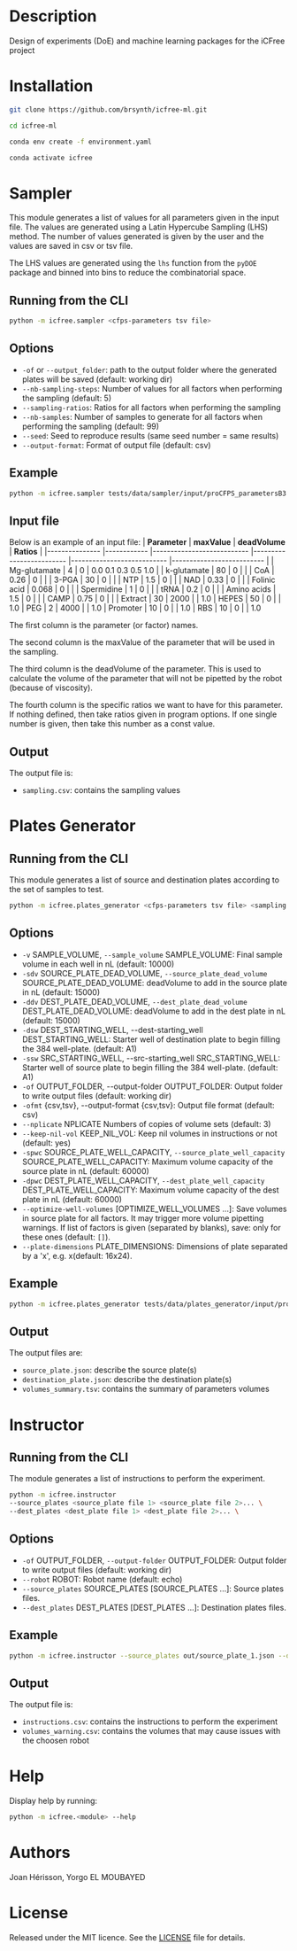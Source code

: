 
# Description

Design of experiments (DoE) and machine learning packages for the iCFree project

# Installation

~~~bash
git clone https://github.com/brsynth/icfree-ml.git
~~~

~~~bash
cd icfree-ml
~~~

~~~bash
conda env create -f environment.yaml
~~~

~~~bash
conda activate icfree
~~~

# Sampler
This module generates a list of values for all parameters given in the input file. The values are generated using a Latin Hypercube Sampling (LHS) method. The number of values generated is given by the user and the values are saved in csv or tsv file.

The LHS values are generated using the `lhs` function from the `pyDOE` package and binned into bins to reduce the combinatorial space.

## Running from the CLI

~~~bash
python -m icfree.sampler <cfps-parameters tsv file>
~~~

## Options
<ul>
<li><code>-of</code> or <code>--output_folder</code>: path to the output folder where the generated plates will be saved (default: working dir)</li>
<li><code>--nb-sampling-steps</code>: Number of values for all factors when performing the sampling (default: 5)</li>
<li><code>--sampling-ratios</code>: Ratios for all factors when performing the sampling</li>
<li><code>--nb-samples</code>: Number of samples to generate for all factors when performing the sampling (default: 99)</li>
<li><code>--seed</code>: Seed to reproduce results (same seed number = same results)</li>
<li><code>--output-format</code>: Format of output file (default: csv)</li>
</ul>

## Example
~~~bash
python -m icfree.sampler tests/data/sampler/input/proCFPS_parametersB3.tsv -of out --nb-samples 100 --sampling-ratios 0.0 0.2 0.4 0.56 0.64 0.72 0.8 1.0 --output-format tsv
~~~

## Input file

Below is an example of an input file:
| **Parameter** 	| **maxValue** 	| **deadVolume** 	| **Ratios** 	|
|---------------	|------------	|---------------------------	|-------------------------	|---------------------------	|--------------------------	|
| Mg-glutamate  	| 4                         	| 0                         	| 0.0 0.1 0.3 0.5 1.0      	|
| k-glutamate   	| 80                        	| 0                         	|                          	|
| CoA           	| 0.26                      	| 0                         	|                          	|
| 3-PGA         	| 30                        	| 0                         	|                          	|
| NTP           	| 1.5                       	| 0                         	|                          	|
| NAD           	| 0.33                      	| 0                         	|                          	|
| Folinic acid  	| 0.068                     	| 0                         	|                          	|
| Spermidine    	| 1                         	| 0                         	|                          	|
| tRNA          	| 0.2                       	| 0                         	|                          	|
| Amino acids   	| 1.5                       	| 0                         	|                          	|
| CAMP          	| 0.75                      	| 0                         	|                          	|
| Extract       	| 30                        	| 2000                      	|                          	| 1.0
| HEPES         	| 50                        	| 0                         	|                          	| 1.0
| PEG           	| 2                         	| 4000                      	|                          	| 1.0
| Promoter      	| 10                        	| 0                         	|                          	| 1.0
| RBS           	| 10                        	| 0                         	|                          	| 1.0

The first column is the parameter (or factor) names.

The second column is the maxValue of the parameter that will be used in the sampling.

The third column is the deadVolume of the parameter. This is used to calculate the volume of the parameter that will not be pipetted by the robot (because of viscosity).

The fourth column is the specific ratios we want to have for this parameter. If nothing defined, then take ratios given in program options. If one single number is given, then take this number as a const value.

## Output
The output file is:
<ul>
<li><code>sampling.csv</code>: contains the sampling values</li>
</ul>


# Plates Generator
## Running from the CLI
This module generates a list of source and destination plates according to the set of samples to test.

~~~bash
python -m icfree.plates_generator <cfps-parameters tsv file> <sampling csv|tsv file>
~~~

## Options
<ul>
  <li><code>-v</code> SAMPLE_VOLUME, <code>--sample_volume</code> SAMPLE_VOLUME: Final sample volume in each well in nL (default: 10000)</li>
  <li><code>-sdv</code> SOURCE_PLATE_DEAD_VOLUME, <code>--source_plate_dead_volume</code> SOURCE_PLATE_DEAD_VOLUME: deadVolume to add in the source plate in nL (default: 15000)</li>
  <li><code>-ddv</code> DEST_PLATE_DEAD_VOLUME, <code>--dest_plate_dead_volume</code> DEST_PLATE_DEAD_VOLUME: deadVolume to add in the dest plate in nL (default: 15000)</li>
  <li><code>-dsw</code> DEST_STARTING_WELL, --dest-starting_well DEST_STARTING_WELL: Starter well of destination plate to begin filling the 384 well-plate. (default: A1)</li>
  <li><code>-ssw</code> SRC_STARTING_WELL, --src-starting_well SRC_STARTING_WELL: Starter well of source plate to begin filling the 384 well-plate. (default: A1)</li>
  <li><code>-of</code> OUTPUT_FOLDER, --output-folder OUTPUT_FOLDER: Output folder to write output files (default: working dir)</li>
  <li><code>-ofmt</code> {csv,tsv}, --output-format {csv,tsv}: Output file format (default: csv)</li>
  <li><code>--nplicate</code> NPLICATE   Numbers of copies of volume sets (default: 3)</li>
  <li><code>--keep-nil-vol</code> KEEP_NIL_VOL: Keep nil volumes in instructions or not (default: yes)</li>
  <li><code>-spwc</code> SOURCE_PLATE_WELL_CAPACITY, <code>--source_plate_well_capacity</code> SOURCE_PLATE_WELL_CAPACITY: Maximum volume capacity of the source plate in nL (default: 60000)</li>
  <li><code>-dpwc</code> DEST_PLATE_WELL_CAPACITY, <code>--dest_plate_well_capacity</code> DEST_PLATE_WELL_CAPACITY: Maximum volume capacity of the dest plate in nL (default: 60000)</li>
  <li><code>--optimize-well-volumes</code> [OPTIMIZE_WELL_VOLUMES ...]: Save volumes in source plate for all factors. It may trigger more volume pipetting warnings. If list of factors is given (separated by blanks), save: only for these ones (default: <code>[]</code>).</li>
  <li><code>--plate-dimensions</code> PLATE_DIMENSIONS: Dimensions of plate separated by a 'x', e.g. <nb_rows>x<nb_cols>(default: 16x24).
</ul>

## Example
~~~bash
python -m icfree.plates_generator tests/data/plates_generator/input/proCFPS_parametersB3.tsv tests/data/plates_generator/input/sampling.csv -of out -v 1000
~~~

## Output
The output files are:
<ul>
<li><code>source_plate.json</code>: describe the source plate(s)</li>
<li><code>destination_plate.json</code>: describe the destination plate(s)</li>
<li><code>volumes_summary.tsv</code>: contains the summary of parameters volumes</li>
</ul>



# Instructor
## Running from the CLI
The module generates a list of instructions to perform the experiment.

~~~bash
python -m icfree.instructor 
--source_plates <source_plate file 1> <source_plate file 2>... \
--dest_plates <dest_plate file 1> <dest_plate file 2>... \
~~~

## Options
<ul>
  <li><code>-of</code> OUTPUT_FOLDER, <code>--output-folder</code> OUTPUT_FOLDER: Output folder to write output files (default: working dir)</li>
  <li><code>--robot</code> ROBOT: Robot name (default: echo)</li>
  <li><code>--source_plates</code> SOURCE_PLATES [SOURCE_PLATES ...]: Source plates files.</li>
  <li><code>--dest_plates</code> DEST_PLATES [DEST_PLATES ...]: Destination plates files.</li>
</ul>

## Example
~~~bash
python -m icfree.instructor --source_plates out/source_plate_1.json --dest_plates out/destination_plate_1.json -of out --robot echo
~~~

## Output
The output file is:
<ul>
<li><code>instructions.csv</code>: contains the instructions to perform the experiment</li>
<li><code>volumes_warning.csv</code>: contains the volumes that may cause issues with the choosen robot</li>
</ul>

# Help

Display help by running:
~~~bash
python -m icfree.<module> --help
~~~

# Authors

Joan Hérisson, Yorgo EL MOUBAYED

# License

Released under the MIT licence. See the [LICENSE](https://github.com/brsynth/icfree-ml/blob/main/LICENSE.md) file for details.
